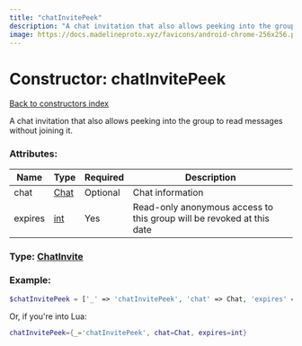 ```yaml
---
title: "chatInvitePeek"
description: "A chat invitation that also allows peeking into the group to read messages without joining it."
image: https://docs.madelineproto.xyz/favicons/android-chrome-256x256.png
---
```

# Constructor: chatInvitePeek  
[Back to constructors index](index.md)



A chat invitation that also allows peeking into the group to read messages without joining it.

### Attributes:

| Name     |    Type       | Required | Description |
|----------|---------------|----------|-------------|
|chat|[Chat](../types/Chat.md) | Optional|Chat information|
|expires|[int](../types/int.md) | Yes|Read-only anonymous access to this group will be revoked at this date|



### Type: [ChatInvite](../types/ChatInvite.md)


### Example:

```php
$chatInvitePeek = ['_' => 'chatInvitePeek', 'chat' => Chat, 'expires' => int];
```  


Or, if you're into Lua:

```lua
chatInvitePeek={_='chatInvitePeek', chat=Chat, expires=int}

```


